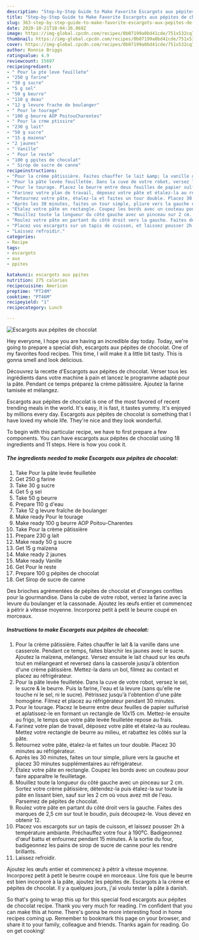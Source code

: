```yaml
---
description: "Step-by-Step Guide to Make Favorite Escargots aux pépites de chocolat"
title: "Step-by-Step Guide to Make Favorite Escargots aux pépites de chocolat"
slug: 363-step-by-step-guide-to-make-favorite-escargots-aux-pepites-de-chocolat
date: 2020-10-21T10:04:36.069Z
image: https://img-global.cpcdn.com/recipes/0b07199a0bd41cde/751x532cq70/escargots-aux-pepites-de-chocolat-photo-principale-de-la-recette.jpg
thumbnail: https://img-global.cpcdn.com/recipes/0b07199a0bd41cde/751x532cq70/escargots-aux-pepites-de-chocolat-photo-principale-de-la-recette.jpg
cover: https://img-global.cpcdn.com/recipes/0b07199a0bd41cde/751x532cq70/escargots-aux-pepites-de-chocolat-photo-principale-de-la-recette.jpg
author: Ronnie Briggs
ratingvalue: 4.9
reviewcount: 15697
recipeingredient:
- " Pour la pte leve feuillete"
- "250 g farine"
- "30 g sucre"
- "5 g sel"
- "50 g beurre"
- "110 g deau"
- "12 g levure frache de boulanger"
- " Pour le tourage"
- "100 g beurre AOP PoitouCharentes"
- " Pour la crme ptissire"
- "230 g lait"
- "50 g sucre"
- "15 g mazena"
- "2 jaunes"
- " Vanille"
- " Pour le reste"
- "100 g ppites de chocolat"
- " Sirop de sucre de canne"
recipeinstructions:
- "Pour la crème pâtissière. Faites chauffer le lait &amp; la vanille dans une casserole. Pendant ce temps, faites blanchir les jaunes avec le sucre. Ajoutez la maïzena, mélangez. Versez ensuite le lait chaud sur les œufs tout en mélangeant et reversez dans la casserole jusqu&#39;à obtention d&#39;une crème pâtissière. Mettez-la dans un bol, filmez au contact et placez au réfrigérateur."
- "Pour la pâte levée feuilletée. Dans la cuve de votre robot, versez le sel, le sucre &amp; le beurre. Puis la farine, l&#39;eau et la levure (sans qu&#39;elle ne touche ni le sel, ni le sucre). Pétrissez jusqu&#39;à l&#39;obtention d&#39;une pâte homogène. Filmez et placez au réfrigérateur pendant 30 minutes."
- "Pour le tourage. Placez le beurre entre deux feuilles de papier sulfurisé et aplatissez-le en formant un rectangle de 10x15 cm. Mettez-le ensuite au frigo, le temps que votre pâte levée feuilletée repose au frais."
- "Farinez votre plan de travail, déposez votre pâte et étalez-la au rouleau. Mettez votre rectangle de beurre au milieu, et rabattez les côtés sur la pâte."
- "Retournez votre pâte, étalez-la et faites un tour double. Placez 30 minutes au réfrigérateur."
- "Après les 30 minutes, faites un tour simple, pliure vers la gauche et placez 30 minutes supplémentaires au réfrigérateur."
- "Étalez votre pâte en rectangle. Coupez les bords avec un couteau pour faire apparaître le feuilletage."
- "Mouillez toute la longueur du côté gauche avec un pinceau sur 2 cm. Sortez votre crème pâtissière, détendez-la puis étalez-la sur toute la pâte en lissant bien, sauf sur les 2 cm où vous avez mit de l&#39;eau. Parsemez de pépites de chocolat."
- "Roulez votre pâte en partant du côté droit vers la gauche. Faites des marques de 2,5 cm sur tout le boudin, puis découpez-le. Vous devez en obtenir 12."
- "Placez vos escargots sur un tapis de cuisson, et laissez pousser 2h à température ambiante. Préchauffez votre four à 190⁰C. Badigeonnez d&#39;œuf battu et enfournez pendant 15 minutes. À la sortie du four, badigeonnez les pains de sirop de sucre de canne pour les rendre brillants."
- "Laissez refroidir."
categories:
- Recipe
tags:
- escargots
- aux
- ppites

katakunci: escargots aux ppites 
nutrition: 275 calories
recipecuisine: American
preptime: "PT24M"
cooktime: "PT46M"
recipeyield: "1"
recipecategory: Lunch

---
```



![Escargots aux pépites de chocolat](https://img-global.cpcdn.com/recipes/0b07199a0bd41cde/751x532cq70/escargots-aux-pepites-de-chocolat-photo-principale-de-la-recette.jpg)

Hey everyone, I hope you are having an incredible day today. Today, we're going to prepare a special dish, escargots aux pépites de chocolat. One of my favorites food recipes. This time, I will make it a little bit tasty. This is gonna smell and look delicious.

Découvrez la recette d&#39;Escargots aux pépites de chocolat. Verser tous les ingrédients dans votre machine à pain et lancez le programme adapté pour la pâte. Pendant ce temps préparez la crème pâtissière. Ajoutez la farine tamisée et mélangez.

Escargots aux pépites de chocolat is one of the most favored of recent trending meals in the world. It's easy, it is fast, it tastes yummy. It's enjoyed by millions every day. Escargots aux pépites de chocolat is something that I have loved my whole life. They're nice and they look wonderful.


To begin with this particular recipe, we have to first prepare a few components. You can have escargots aux pépites de chocolat using 18 ingredients and 11 steps. Here is how you cook it.

<!--inarticleads1-->

##### The ingredients needed to make Escargots aux pépites de chocolat:

1. Take  Pour la pâte levée feuilletée
1. Get 250 g farine
1. Take 30 g sucre
1. Get 5 g sel
1. Take 50 g beurre
1. Prepare 110 g d&#39;eau
1. Take 12 g levure fraîche de boulanger
1. Make ready  Pour le tourage
1. Make ready 100 g beurre AOP Poitou-Charentes
1. Take  Pour la crème pâtissière
1. Prepare 230 g lait
1. Make ready 50 g sucre
1. Get 15 g maïzena
1. Make ready 2 jaunes
1. Make ready  Vanille
1. Get  Pour le reste
1. Prepare 100 g pépites de chocolat
1. Get  Sirop de sucre de canne


Des brioches agrémentées de pépites de chocolat et d&#39;oranges confites pour la gourmandise. Dans la cube de votre robot, versez la farine avec la levure du boulanger et la cassonade. Ajoutez les œufs entier et commencez à pétrir à vitesse moyenne. Incorporez petit à petit le beurre coupé en morceaux. 

<!--inarticleads2-->

##### Instructions to make Escargots aux pépites de chocolat:

1. Pour la crème pâtissière. Faites chauffer le lait &amp; la vanille dans une casserole. Pendant ce temps, faites blanchir les jaunes avec le sucre. Ajoutez la maïzena, mélangez. Versez ensuite le lait chaud sur les œufs tout en mélangeant et reversez dans la casserole jusqu&#39;à obtention d&#39;une crème pâtissière. Mettez-la dans un bol, filmez au contact et placez au réfrigérateur.
1. Pour la pâte levée feuilletée. Dans la cuve de votre robot, versez le sel, le sucre &amp; le beurre. Puis la farine, l&#39;eau et la levure (sans qu&#39;elle ne touche ni le sel, ni le sucre). Pétrissez jusqu&#39;à l&#39;obtention d&#39;une pâte homogène. Filmez et placez au réfrigérateur pendant 30 minutes.
1. Pour le tourage. Placez le beurre entre deux feuilles de papier sulfurisé et aplatissez-le en formant un rectangle de 10x15 cm. Mettez-le ensuite au frigo, le temps que votre pâte levée feuilletée repose au frais.
1. Farinez votre plan de travail, déposez votre pâte et étalez-la au rouleau. Mettez votre rectangle de beurre au milieu, et rabattez les côtés sur la pâte.
1. Retournez votre pâte, étalez-la et faites un tour double. Placez 30 minutes au réfrigérateur.
1. Après les 30 minutes, faites un tour simple, pliure vers la gauche et placez 30 minutes supplémentaires au réfrigérateur.
1. Étalez votre pâte en rectangle. Coupez les bords avec un couteau pour faire apparaître le feuilletage.
1. Mouillez toute la longueur du côté gauche avec un pinceau sur 2 cm. Sortez votre crème pâtissière, détendez-la puis étalez-la sur toute la pâte en lissant bien, sauf sur les 2 cm où vous avez mit de l&#39;eau. Parsemez de pépites de chocolat.
1. Roulez votre pâte en partant du côté droit vers la gauche. Faites des marques de 2,5 cm sur tout le boudin, puis découpez-le. Vous devez en obtenir 12.
1. Placez vos escargots sur un tapis de cuisson, et laissez pousser 2h à température ambiante. Préchauffez votre four à 190⁰C. Badigeonnez d&#39;œuf battu et enfournez pendant 15 minutes. À la sortie du four, badigeonnez les pains de sirop de sucre de canne pour les rendre brillants.
1. Laissez refroidir.


Ajoutez les œufs entier et commencez à pétrir à vitesse moyenne. Incorporez petit à petit le beurre coupé en morceaux. Une fois que le beurre est bien incorporé à la pâte, ajoutez les pépites de. Escargots à la crème et pépites de chocolat. Il y a quelques jours, j&#39;ai voulu tester la pâte à danish. 

So that's going to wrap this up for this special food escargots aux pépites de chocolat recipe. Thank you very much for reading. I'm confident that you can make this at home. There's gonna be more interesting food in home recipes coming up. Remember to bookmark this page on your browser, and share it to your family, colleague and friends. Thanks again for reading. Go on get cooking!

